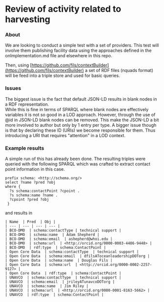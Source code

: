 # Review of activity related to harvesting


### About
We are looking to conduct a simple test with a set of providers.  This test will involve
them publishing facility data using the approaches defined in the onImplementation.md file 
and elsewhere in this repo.

Then, using [https://github.com/fils/contextBuilder](https://github.com/fils/contextBuilder) a
set of RDF files (nquads format) will be feed into a triple store and used for basic queries.


### Issues
The biggest issue is the fact that default JSON-LD results in blank nodes in a RDF representation.  
While this is fine in terms of SPARQL where blank nodes are effectively variables it is not so good in a 
LOD approach.  However, through the use of @id in JSON-LD blank nodes can be removed.  This 
make the JSON-LD a bit more involved to author but only by 1 entry per type.  A bigger issue though is
that by declaring these ID (URIs) we become responsible for them.  Thus introducing a URI that requires
"attention" in a LOD context.  

### Example results
A simple run of this has already been done.  The resulting triples were queried with the following SPARQL which 
was crafted to extract contact point information in this case.  

```
prefix schema: <http://schema.org/>
select ?name ?pred ?obj
where {
  ?s schema:contactPoint ?cpoint .
  ?s schema:name ?name .
  ?cpoint ?pred ?obj
 }
 ```

 and results in

```
| Name  | Pred  | Obj |
| --- | --- | --- | --- |
| BCO-DMO  | schema:contactType | technical support |
| BCO-DMO  | schema:name  | Adam Shepherd |
| BCO-DMO  | schema:email  | ashepherd@whoi.edu |
| BCO-DMO  | schema:url  | <http://orcid.org/0000-0003-4486-9448> |
| BCO-DMO  | rdf:type  | schema:ContactPoint |
| Open Core Data  | schema:contactType  | technical support |
| Open Core Data  | schema:email  | dfilsAToceanleadershipDOTorg |
| Open Core Data  | schema:name  | Douglas Fils |
| Open Core Data  | schema:url  | <http://orcid.org/0000-0002-2257-9127> |
| Open Core Data  | rdf:type  | schema:ContactPoint |
| UNAVCO  | schema:contactType  | technical support |
| UNAVCO  | schema:email  | jrileyATunavcoDOTorg |
| UNAVCO  | schema:name  | Jim Riley |
| UNAVCO  | schema:url  | <http://orcid.org/0000-0001-8163-5662> |
| UNAVCO  | rdf:type  | schema:ContactPoint |
```

